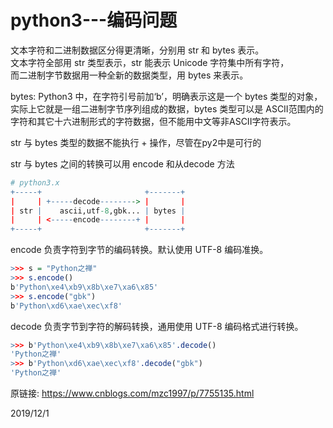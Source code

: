 # python3---编码问题

文本字符和二进制数据区分得更清晰，分别用 str 和 bytes 表示。  
文本字符全部用 str 类型表示，str 能表示 Unicode 字符集中所有字符，  
而二进制字节数据用一种全新的数据类型，用 bytes 来表示。  

bytes: Python3 中，在字符引号前加‘b’，明确表示这是一个 bytes 类型的对象，实际上它就是一组二进制字节序列组成的数据，bytes 类型可以是 ASCII范围内的字符和其它十六进制形式的字符数据，但不能用中文等非ASCII字符表示。  

str 与 bytes 类型的数据不能执行 + 操作，尽管在py2中是可行的  

str 与 bytes 之间的转换可以用 encode 和从decode 方法  
```r
# python3.x
+-----+                       +-------+
|     | +-----decode--------> |       |
| str |    ascii,utf-8,gbk... | bytes |
|     | <-----encode--------+ |       |
+-----+                       +-------+
```

encode 负责字符到字节的编码转换。默认使用 UTF-8 编码准换。  
```r
>>> s = "Python之禅"
>>> s.encode()
b'Python\xe4\xb9\x8b\xe7\xa6\x85'
>>> s.encode("gbk")
b'Python\xd6\xae\xec\xf8'
```
decode 负责字节到字符的解码转换，通用使用 UTF-8 编码格式进行转换。  
```r
>>> b'Python\xe4\xb9\x8b\xe7\xa6\x85'.decode()
'Python之禅'
>>> b'Python\xd6\xae\xec\xf8'.decode("gbk")
'Python之禅'
```

原链接: https://www.cnblogs.com/mzc1997/p/7755135.html  


2019/12/1  

